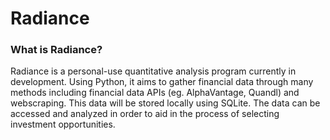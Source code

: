 # Radiance

### What is Radiance?
Radiance is a personal-use quantitative analysis program currently in development. Using Python, it aims to gather financial data through many methods including financial data APIs (eg. AlphaVantage, Quandl)  and webscraping. This data will be stored locally using SQLite. The data can be accessed and analyzed in order to aid in the process of selecting investment opportunities.
